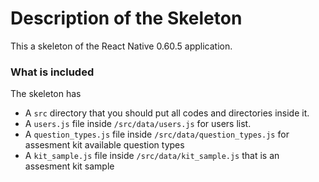 # Description of the Skeleton

This a skeleton of the React Native 0.60.5 application.

### What is included

The skeleton has
- A `src` directory that you should put all codes and directories inside it.
- A `users.js` file inside `/src/data/users.js` for users list.
- A `question_types.js` file inside `/src/data/question_types.js` for assesment kit available question types
- A `kit_sample.js` file inside `/src/data/kit_sample.js` that is an assesment kit sample